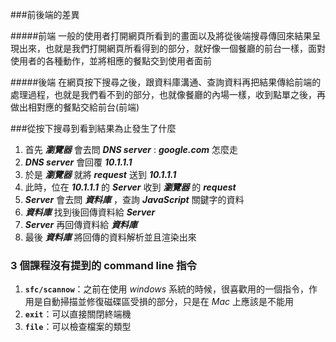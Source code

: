 ###前後端的差異

#####前端
一般的使用者打開網頁所看到的畫面以及將從後端搜尋傳回來結果呈現出來，也就是我們打開網頁所看得到的部分，就好像一個餐廳的前台一樣，面對使用者的各種動作，並將相應的餐點交到使用者面前

#####後端
在網頁按下搜尋之後，跟資料庫溝通、查詢資料再把結果傳給前端的處理過程，也就是我們看不到的部分，也就像餐廳的內場一樣，收到點單之後，再做出相對應的餐點交給前台(前端)

###從按下搜尋到看到結果為止發生了什麼

1. 首先 **_瀏覽器_** 會去問 **_DNS server_** : **_google.com_** 怎麼走
2. **_DNS server_** 會回覆 **_10.1.1.1_**
3. 於是 **_瀏覽器_** 就將 **_request_** 送到 **_10.1.1.1_**
4. 此時，位在 **_10.1.1.1_** 的 **_Server_** 收到 **_瀏覽器_** 的 **_request_**
5. **_Server_** 會去問 **_資料庫_** ，查詢 **_JavaScript_** 關鍵字的資料
6. **_資料庫_** 找到後回傳資料給 **_Server_**
7. **_Server_** 再回傳資料給 **_資料庫_**
8. 最後 **_資料庫_** 將回傳的資料解析並且渲染出來

### 3 個課程沒有提到的 command line 指令

1. **`sfc/scannow`**：之前在使用 _windows_ 系統的時候，很喜歡用的一個指令，作用是自動掃描並修復磁碟區受損的部分，只是在 _Mac_ 上應該是不能用
2. **`exit`**：可以直接關閉終端機
3. **`file`**：可以檢查檔案的類型
